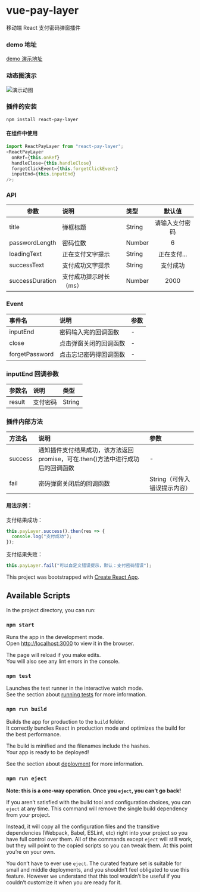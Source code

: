 # vue-pay-layer

移动端 React 支付密码弹窗插件

### demo 地址

[demo 演示地址](https://Haoz03.github.io/react-pay-layer/build/)

### 动态图演示

![演示动图](https://haoz03.github.io/react-pay-layer/build/demo.gif)

### 插件的安装

```
npm install react-pay-layer
```

#### 在组件中使用

```js
import ReactPayLayer from "react-pay-layer";
<ReactPayLayer
  onRef={this.onRef}
  handleClose={this.handleClose}
  forgetClickEvent={this.forgetClickEvent}
  inputEnd={this.inputEnd}
/>;
```

### API

| 参数            | 说明                   | 类型   |     默认值     |
| --------------- | :--------------------- | :----- | :------------: |
| title           | 弹框标题               | String | 请输入支付密码 |
| passwordLength  | 密码位数               | Number |       6        |
| loadingText     | 正在支付文字提示       | String |  正在支付...   |
| successText     | 支付成功文字提示       | String |    支付成功    |
| successDuration | 支付成功提示时长（ms） | Number |      2000      |

### Event

| 事件名         | 说明                   | 参数 |
| :------------- | :--------------------- | :--- |
| inputEnd       | 密码输入完的回调函数   | -    |
| close          | 点击弹窗关闭的回调函数 | -    |
| forgetPassword | 点击忘记密码得回调函数 | -    |

### inputEnd 回调参数

| 参数名 | 说明     | 类型   |
| ------ | :------- | :----- |
| result | 支付密码 | String |

### 插件内部方法

| 方法名  | 说明                                                                            | 参数                         |
| :------ | :------------------------------------------------------------------------------ | :--------------------------- |
| success | 通知插件支付结果成功，该方法返回 promise，可在.then()方法中进行成功后的回调函数 | -                            |
| fail    | 密码弹窗关闭后的回调函数                                                        | String（可传入错误提示内容） |

#### 用法示例：

支付结果成功：

```javascript
this.payLayer.success().then(res => {
  console.log("支付成功");
});
```

支付结果失败：

```javascript
this.payLayer.fail("可以自定义错误提示，默认：支付密码错误");
```

This project was bootstrapped with [Create React App](https://github.com/facebook/create-react-app).

## Available Scripts

In the project directory, you can run:

### `npm start`

Runs the app in the development mode.<br>
Open [http://localhost:3000](http://localhost:3000) to view it in the browser.

The page will reload if you make edits.<br>
You will also see any lint errors in the console.

### `npm test`

Launches the test runner in the interactive watch mode.<br>
See the section about [running tests](https://facebook.github.io/create-react-app/docs/running-tests) for more information.

### `npm run build`

Builds the app for production to the `build` folder.<br>
It correctly bundles React in production mode and optimizes the build for the best performance.

The build is minified and the filenames include the hashes.<br>
Your app is ready to be deployed!

See the section about [deployment](https://facebook.github.io/create-react-app/docs/deployment) for more information.

### `npm run eject`

**Note: this is a one-way operation. Once you `eject`, you can’t go back!**

If you aren’t satisfied with the build tool and configuration choices, you can `eject` at any time. This command will remove the single build dependency from your project.

Instead, it will copy all the configuration files and the transitive dependencies (Webpack, Babel, ESLint, etc) right into your project so you have full control over them. All of the commands except `eject` will still work, but they will point to the copied scripts so you can tweak them. At this point you’re on your own.

You don’t have to ever use `eject`. The curated feature set is suitable for small and middle deployments, and you shouldn’t feel obligated to use this feature. However we understand that this tool wouldn’t be useful if you couldn’t customize it when you are ready for it.
